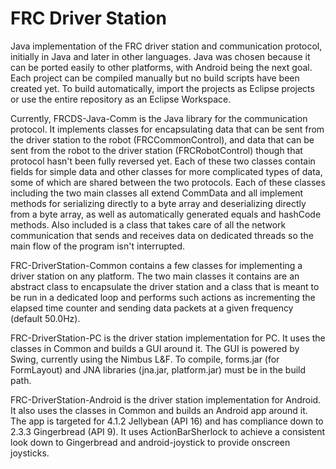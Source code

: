 FRC Driver Station
=================

Java implementation of the FRC driver station and communication protocol, initially in Java and later in other
languages. Java was chosen because it can be ported easily to other platforms, with Android being the next goal.
Each project can be compiled manually but no build scripts have been created yet. To build automatically, import the
projects as Eclipse projects or use the entire repository as an Eclipse Workspace.

Currently, FRCDS-Java-Comm is the Java library for the communication protocol. It implements classes for encapsulating
data that can be sent from the driver station to the robot (FRCCommonControl), and data that can be sent from the
robot to the driver station (FRCRobotControl) though that protocol hasn't been fully reversed yet. Each of these two
classes contain fields for simple data and other classes for more complicated types of data, some of which are shared
between the two protocols. Each of these classes including the two main classes all extend CommData and all implement
methods for serializing directly to a byte array and deserializing directly from a byte array, as well as automatically
generated equals and hashCode methods. Also included is a class that takes care of all the network communication that
sends and receives data on dedicated threads so the main flow of the program isn't interrupted.

FRC-DriverStation-Common contains a few classes for implementing a driver station on any platform. The two main classes
it contains are an abstract class to encapsulate the driver station and a class that is meant to be run in a
dedicated loop and performs such actions as incrementing the elapsed time counter and sending data packets at a
given frequency (default 50.0Hz).

FRC-DriverStation-PC is the driver station implementation for PC. It uses the classes in Common and builds a GUI
around it. The GUI is powered by Swing, currently using the Nimbus L&F. To compile, forms.jar (for FormLayout) and JNA libraries (jna.jar, platform.jar) must be in the build path.

FRC-DriverStation-Android is the driver station implementation for Android. It also uses the classes in Common and builds
an Android app around it. The app is targeted for 4.1.2 Jellybean (API 16) and has compliance down to 2.3.3 Gingerbread
(API 9). It uses ActionBarSherlock to achieve a consistent look down to Gingerbread and android-joystick to provide onscreen
joysticks.
